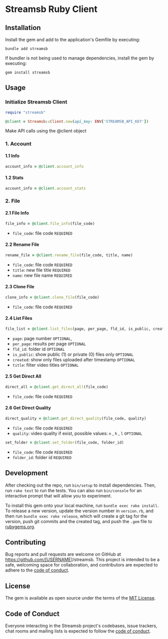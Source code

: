# Streamsb Ruby Client

## Installation

Install the gem and add to the application's Gemfile by executing:

    bundle add streamsb

If bundler is not being used to manage dependencies, install the gem by executing:

    gem install streamsb

## Usage

### Initialize Streamsb Client

```ruby
require "streamsb"

@client = Streamsb::Client.new(api_key: ENV['STREAMSB_API_KEY'])
```

Make API calls using the @client object

### 1. Account

#### 1.1 Info

```ruby
account_info = @client.account_info
```

#### 1.2 Stats

```ruby
account_info = @client.account_stats
```

### 2. File

#### 2.1 File Info

```ruby
file_info = @client.file_info(file_code)
```

- `file_code`: file code `REQUIRED`

#### 2.2 Rename File

```ruby
rename_file = @client.rename_file(file_code, title, name)
```

- `file_code`: file code `REQUIRED`
- `title`: new file title `REQUIRED`
- `name`: new file name `REQUIRED`

#### 2.3 Clone File

```ruby
clone_info = @client.clone_file(file_code)
```

- `file_code`: file code `REQUIRED`

#### 2.4 List Files

```ruby
file_list = @client.list_files(page, per_page, fld_id, is_public, created, title)

```

- `page`: page number `OPTIONAL`,
- `per_page`: results per page `OPTIONAL`
- `fld_id`: folder id `OPTIONAL`
- `is_public`: show public (1) or private (0) files only `OPTIONAL`
- `created`: show only files uploaded after timestamp `OPTIONAL`
- `title`: filter video titles `OPTIONAL`

#### 2.5 Get Direct All

```ruby
direct_all = @client.get_direct_all(file_code)
```

- `file_code`: file code `REQUIRED`

#### 2.6 Get Direct Quality

```ruby
direct_quality = @client.get_direct_quality(file_code, quality)
```

- `file_code`: file code `REQUIRED`
- `quality`: video quality if exist, possible values: `n` , `h` , `l` `OPTIONAL`

```ruby
set_folder = @client.set_folder(file_code, folder_id)
```

- `file_code`: file code `REQUIRED`
- `folder_id`: folder id `REQUIRED`

## Development

After checking out the repo, run `bin/setup` to install dependencies. Then, run `rake test` to run the tests. You can also run `bin/console` for an interactive prompt that will allow you to experiment.

To install this gem onto your local machine, run `bundle exec rake install`. To release a new version, update the version number in `version.rb`, and then run `bundle exec rake release`, which will create a git tag for the version, push git commits and the created tag, and push the `.gem` file to [rubygems.org](https://rubygems.org).

## Contributing

Bug reports and pull requests are welcome on GitHub at <https://github.com/[USERNAME>]/streamsb. This project is intended to be a safe, welcoming space for collaboration, and contributors are expected to adhere to the [code of conduct](https://github.com/[USERNAME]/streamsb/blob/main/CODE_OF_CONDUCT.md).

## License

The gem is available as open source under the terms of the [MIT License](https://opensource.org/licenses/MIT).

## Code of Conduct

Everyone interacting in the Streamsb project's codebases, issue trackers, chat rooms and mailing lists is expected to follow the [code of conduct](https://github.com/[USERNAME]/streamsb/blob/main/CODE_OF_CONDUCT.md).
